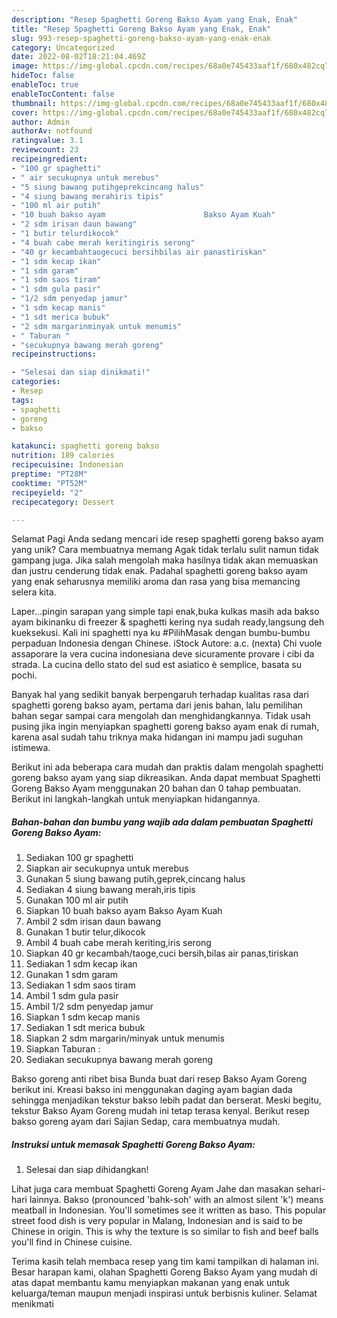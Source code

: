 ```yaml
---
description: "Resep Spaghetti Goreng Bakso Ayam yang Enak, Enak"
title: "Resep Spaghetti Goreng Bakso Ayam yang Enak, Enak"
slug: 993-resep-spaghetti-goreng-bakso-ayam-yang-enak-enak
category: Uncategorized
date: 2022-08-02T18:21:04.469Z
image: https://img-global.cpcdn.com/recipes/68a0e745433aaf1f/680x482cq70/spaghetti-goreng-bakso-ayam-foto-resep-utama.jpg
hideToc: false
enableToc: true
enableTocContent: false
thumbnail: https://img-global.cpcdn.com/recipes/68a0e745433aaf1f/680x482cq70/spaghetti-goreng-bakso-ayam-foto-resep-utama.jpg
cover: https://img-global.cpcdn.com/recipes/68a0e745433aaf1f/680x482cq70/spaghetti-goreng-bakso-ayam-foto-resep-utama.jpg
author: Admin
authorAv: notfound
ratingvalue: 3.1
reviewcount: 23
recipeingredient:
- "100 gr spaghetti"
- " air secukupnya untuk merebus"
- "5 siung bawang putihgeprekcincang halus"
- "4 siung bawang merahiris tipis"
- "100 ml air putih"
- "10 buah bakso ayam                      Bakso Ayam Kuah"
- "2 sdm irisan daun bawang"
- "1 butir telurdikocok"
- "4 buah cabe merah keritingiris serong"
- "40 gr kecambahtaogecuci bersihbilas air panastiriskan"
- "1 sdm kecap ikan"
- "1 sdm garam"
- "1 sdm saos tiram"
- "1 sdm gula pasir"
- "1/2 sdm penyedap jamur"
- "1 sdm kecap manis"
- "1 sdt merica bubuk"
- "2 sdm margarinminyak untuk menumis"
- " Taburan "
- "secukupnya bawang merah goreng"
recipeinstructions:

- "Selesai dan siap dinikmati!"
categories:
- Resep
tags:
- spaghetti
- goreng
- bakso

katakunci: spaghetti goreng bakso 
nutrition: 189 calories
recipecuisine: Indonesian
preptime: "PT28M"
cooktime: "PT52M"
recipeyield: "2"
recipecategory: Dessert

---
```



Selamat Pagi Anda sedang mencari ide resep spaghetti goreng bakso ayam yang unik? Cara membuatnya memang Agak tidak terlalu sulit namun tidak gampang juga. Jika salah mengolah maka hasilnya tidak akan memuaskan dan justru cenderung tidak enak. Padahal spaghetti goreng bakso ayam yang enak seharusnya memiliki aroma dan rasa yang bisa memancing selera kita.


Laper…pingin sarapan yang simple tapi enak,buka kulkas masih ada bakso ayam bikinanku di freezer &amp; spaghetti kering nya sudah ready,langsung deh kueksekusi. Kali ini spaghetti nya ku #PilihMasak dengan bumbu-bumbu perpaduan Indonesia dengan Chinese. iStock Autore: a.c. (nexta) Chi vuole assaporare la vera cucina indonesiana deve sicuramente provare i cibi da strada. La cucina dello stato del sud est asiatico è semplice, basata su pochi.

Banyak hal yang sedikit banyak berpengaruh terhadap kualitas rasa dari spaghetti goreng bakso ayam, pertama dari jenis bahan, lalu pemilihan bahan segar sampai cara mengolah dan menghidangkannya. Tidak usah pusing jika ingin menyiapkan spaghetti goreng bakso ayam enak di rumah, karena asal sudah tahu triknya maka hidangan ini mampu jadi suguhan istimewa.


Berikut ini ada beberapa cara mudah dan praktis dalam mengolah spaghetti goreng bakso ayam yang siap dikreasikan. Anda dapat membuat Spaghetti Goreng Bakso Ayam menggunakan 20 bahan dan 0 tahap pembuatan. Berikut ini langkah-langkah untuk menyiapkan hidangannya.

<!--inarticleads1-->

##### Bahan-bahan dan bumbu yang wajib ada dalam pembuatan Spaghetti Goreng Bakso Ayam:

1. Sediakan 100 gr spaghetti
1. Siapkan  air secukupnya untuk merebus
1. Gunakan 5 siung bawang putih,geprek,cincang halus
1. Sediakan 4 siung bawang merah,iris tipis
1. Gunakan 100 ml air putih
1. Siapkan 10 buah bakso ayam                      Bakso Ayam Kuah
1. Ambil 2 sdm irisan daun bawang
1. Gunakan 1 butir telur,dikocok
1. Ambil 4 buah cabe merah keriting,iris serong
1. Siapkan 40 gr kecambah/taoge,cuci bersih,bilas air panas,tiriskan
1. Sediakan 1 sdm kecap ikan
1. Gunakan 1 sdm garam
1. Sediakan 1 sdm saos tiram
1. Ambil 1 sdm gula pasir
1. Ambil 1/2 sdm penyedap jamur
1. Siapkan 1 sdm kecap manis
1. Sediakan 1 sdt merica bubuk
1. Siapkan 2 sdm margarin/minyak untuk menumis
1. Siapkan  Taburan :
1. Sediakan secukupnya bawang merah goreng


Bakso goreng anti ribet bisa Bunda buat dari resep Bakso Ayam Goreng berikut ini. Kreasi bakso ini menggunakan daging ayam bagian dada sehingga menjadikan tekstur bakso lebih padat dan berserat. Meski begitu, tekstur Bakso Ayam Goreng mudah ini tetap terasa kenyal. Berikut resep bakso goreng ayam dari Sajian Sedap, cara membuatnya mudah. 

<!--inarticleads2-->

##### Instruksi untuk memasak Spaghetti Goreng Bakso Ayam:


1. Selesai dan siap dihidangkan!

Lihat juga cara membuat Spaghetti Goreng Ayam Jahe dan masakan sehari-hari lainnya. Bakso (pronounced &#39;bahk-soh&#39; with an almost silent &#39;k&#39;) means meatball in Indonesian. You&#39;ll sometimes see it written as baso. This popular street food dish is very popular in Malang, Indonesian and is said to be Chinese in origin. This is why the texture is so similar to fish and beef balls you&#39;ll find in Chinese cuisine. 

Terima kasih telah membaca resep yang tim kami tampilkan di halaman ini. Besar harapan kami, olahan Spaghetti Goreng Bakso Ayam yang mudah di atas dapat membantu kamu menyiapkan makanan yang enak untuk keluarga/teman maupun menjadi inspirasi untuk berbisnis kuliner. Selamat menikmati
